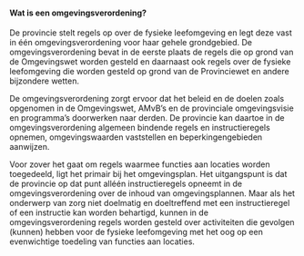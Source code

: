 #### Wat is een omgevingsverordening?

De provincie stelt regels op over de fysieke leefomgeving en legt deze vast in
één omgevingsverordening voor haar gehele grondgebied. De omgevingsverordening
bevat in de eerste plaats de regels die op grond van de Omgevingswet worden
gesteld en daarnaast ook regels over de fysieke leefomgeving die worden gesteld
op grond van de Provinciewet en andere bijzondere wetten.

De omgevingsverordening zorgt ervoor dat het beleid en de doelen zoals opgenomen
in de Omgevingswet, AMvB’s en de provinciale omgevingsvisie en programma’s
doorwerken naar derden. De provincie kan daartoe in de omgevingsverordening
algemeen bindende regels en instructieregels opnemen, omgevingswaarden
vaststellen en beperkingengebieden aanwijzen.

Voor zover het gaat om regels waarmee functies aan locaties worden toegedeeld,
ligt het primair bij het omgevingsplan. Het uitgangspunt is dat de provincie op
dat punt alléén instructieregels opneemt in de omgevingsverordening over de
inhoud van omgevingsplannen. Maar als het onderwerp van zorg niet doelmatig en
doeltreffend met een instructieregel of een instructie kan worden behartigd,
kunnen in de omgevingsverordening regels worden gesteld over activiteiten die
gevolgen (kunnen) hebben voor de fysieke leefomgeving met het oog op een
evenwichtige toedeling van functies aan locaties.
